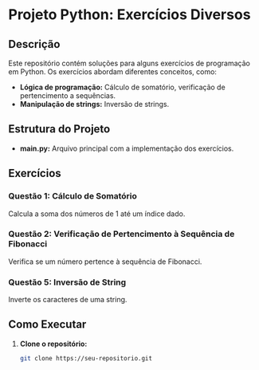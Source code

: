# Projeto Python: Exercícios Diversos

## Descrição
Este repositório contém soluções para alguns exercícios de programação em Python. Os exercícios abordam diferentes conceitos, como:

* **Lógica de programação:** Cálculo de somatório, verificação de pertencimento a sequências.
* **Manipulação de strings:** Inversão de strings.

## Estrutura do Projeto
* **main.py:** Arquivo principal com a implementação dos exercícios.

## Exercícios

### Questão 1: Cálculo de Somatório
Calcula a soma dos números de 1 até um índice dado.

### Questão 2: Verificação de Pertencimento à Sequência de Fibonacci
Verifica se um número pertence à sequência de Fibonacci.

### Questão 5: Inversão de String
Inverte os caracteres de uma string.

## Como Executar
1. **Clone o repositório:**
   ```bash
   git clone https://seu-repositorio.git
